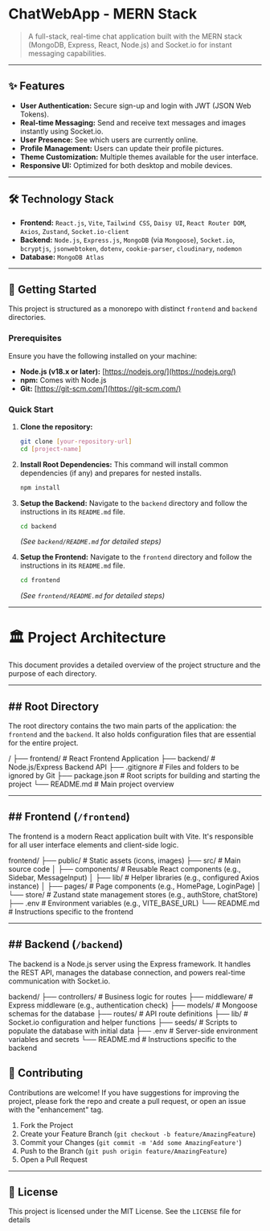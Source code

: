 # ChatWebApp - MERN Stack

> A full-stack, real-time chat application built with the MERN stack (MongoDB, Express, React, Node.js) and Socket.io for instant messaging capabilities.

---

## ✨ Features

-   **User Authentication:** Secure sign-up and login with JWT (JSON Web Tokens).
-   **Real-time Messaging:** Send and receive text messages and images instantly using Socket.io.
-   **User Presence:** See which users are currently online.
-   **Profile Management:** Users can update their profile pictures.
-   **Theme Customization:** Multiple themes available for the user interface.
-   **Responsive UI:** Optimized for both desktop and mobile devices.

---

## 🛠️ Technology Stack

-   **Frontend:** `React.js`, `Vite`, `Tailwind CSS`, `Daisy UI`, `React Router DOM`, `Axios`, `Zustand`, `Socket.io-client`
-   **Backend:** `Node.js`, `Express.js`, `MongoDB` (via `Mongoose`), `Socket.io`, `bcryptjs`, `jsonwebtoken`, `dotenv`, `cookie-parser`, `cloudinary`, `nodemon`
-   **Database:** `MongoDB Atlas`

---

## 🚀 Getting Started

This project is structured as a monorepo with distinct `frontend` and `backend` directories.

### Prerequisites

Ensure you have the following installed on your machine:

-   **Node.js (v18.x or later):** [https://nodejs.org/](https://nodejs.org/)
-   **npm:** Comes with Node.js
-   **Git:** [https://git-scm.com/](https://git-scm.com/)

### Quick Start

1.  **Clone the repository:**
    ```bash
    git clone [your-repository-url]
    cd [project-name]
    ```

2.  **Install Root Dependencies:**
    This command will install common dependencies (if any) and prepares for nested installs.
    ```bash
    npm install
    ```

3.  **Setup the Backend:**
    Navigate to the `backend` directory and follow the instructions in its `README.md` file.
    ```bash
    cd backend
    ```
    *(See `backend/README.md` for detailed steps)*

4.  **Setup the Frontend:**
    Navigate to the `frontend` directory and follow the instructions in its `README.md` file.
    ```bash
    cd frontend
    ```
    *(See `frontend/README.md` for detailed steps)*

---

# 🏛️ Project Architecture

This document provides a detailed overview of the project structure and the purpose of each directory.

---

## ## Root Directory

The root directory contains the two main parts of the application: the `frontend` and the `backend`. It also holds configuration files that are essential for the entire project.

/
├── frontend/         # React Frontend Application
├── backend/          # Node.js/Express Backend API
├── .gitignore        # Files and folders to be ignored by Git
├── package.json      # Root scripts for building and starting the project
└── README.md         # Main project overview

---

## ## Frontend (`/frontend`)

The frontend is a modern React application built with Vite. It's responsible for all user interface elements and client-side logic.

frontend/
├── public/           # Static assets (icons, images)
├── src/              # Main source code
│   ├── components/   # Reusable React components (e.g., Sidebar, MessageInput)
│   ├── lib/          # Helper libraries (e.g., configured Axios instance)
│   ├── pages/        # Page components (e.g., HomePage, LoginPage)
│   └── store/        # Zustand state management stores (e.g., authStore, chatStore)
├── .env              # Environment variables (e.g., VITE_BASE_URL)
└── README.md         # Instructions specific to the frontend

---

## ## Backend (`/backend`)

The backend is a Node.js server using the Express framework. It handles the REST API, manages the database connection, and powers real-time communication with Socket.io.

backend/
├── controllers/      # Business logic for routes
├── middleware/       # Express middleware (e.g., authentication check)
├── models/           # Mongoose schemas for the database
├── routes/           # API route definitions
├── lib/              # Socket.io configuration and helper functions
├── seeds/            # Scripts to populate the database with initial data
├── .env              # Server-side environment variables and secrets
└── README.md         # Instructions specific to the backend

## 🤝 Contributing

Contributions are welcome! If you have suggestions for improving the project, please fork the repo and create a pull request, or open an issue with the "enhancement" tag.

1.  Fork the Project
2.  Create your Feature Branch (`git checkout -b feature/AmazingFeature`)
3.  Commit your Changes (`git commit -m 'Add some AmazingFeature'`)
4.  Push to the Branch (`git push origin feature/AmazingFeature`)
5.  Open a Pull Request

---

## 📄 License

This project is licensed under the MIT License. See the `LICENSE` file for details 